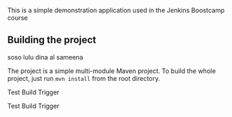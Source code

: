This is a simple demonstration application used in the Jenkins Boostcamp course

## Building the project
soso lulu dina al sameena

The project is a simple multi-module Maven project. To build the whole project, just run `mvn install` from the root directory.

Test Build Trigger

Test Build Trigger
